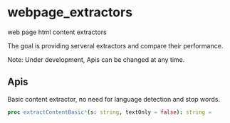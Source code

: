 # webpage_extractors
web page html content extractors

The goal is providing serveral extractors and compare their performance.

Note: Under development, Apis can be changed at any time.

## Apis

Basic content extractor, no need for language detection and stop words.

```nim
proc extractContentBasic*(s: string, textOnly = false): string =
```
